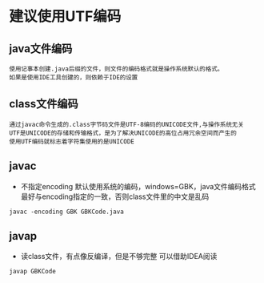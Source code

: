 # 建议使用UTF编码
## java文件编码
```text
使用记事本创建.java后缀的文件，则文件的编码格式就是操作系统默认的格式。
如果是使用IDE工具创建的，则依赖于IDE的设置
```
## class文件编码
```text
通过javac命令生成的.class字节码文件是UTF-8编码的UNICODE文件,与操作系统无关
UTF是UNICODE的存储和传输格式，是为了解决UNICODE的高位占用冗余空间而产生的
使用UTF编码就标志着字符集使用的是UNICODE
```
## javac
- 不指定encoding 默认使用系统的编码，windows=GBK，java文件编码格式最好与encoding指定的一致，否则class文件里的中文是乱码
```shell script
javac -encoding GBK GBKCode.java
```
## javap 
- 读class文件，有点像反编译，但是不够完整 可以借助IDEA阅读
```shell script
javap GBKCode
```
